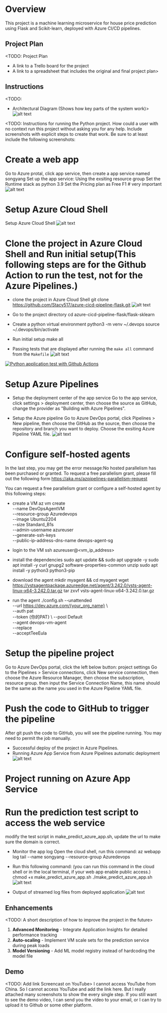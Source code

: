 # Overview

This project is a machine learning microservice for house price prediction using Flask and Scikit-learn, deployed with Azure CI/CD pipelines.

## Project Plan
<TODO: Project Plan

* A link to a Trello board for the project
* A link to a spreadsheet that includes the original and final project plan>

## Instructions

<TODO:  
* Architectural Diagram (Shows how key parts of the system work)>
![alt text](./screenshot/arch_image.png)

<TODO:  Instructions for running the Python project.  How could a user with no context run this project without asking you for any help.  Include screenshots with explicit steps to create that work. Be sure to at least include the following screenshots:

# Create a web app
Go to Azure protal, click app service, then create a app service named songyang
Set up the app service:
Using the exsiting resource group
Set the Runtime stack as python 3.9 
Set the Pricing plan as Free F1 # very important
![alt text](./screenshot/create_web_service.png)

# Setup Azure Cloud Shell
Setup Azure Cloud Shell
![alt text](./screenshot/azure_cloud_shell.png)

# Clone the project in Azure Cloud Shell and Run initial setup(This following steps are for the Github Action to run the test, not for the Azure Pipelines.)
* clone the project in Azure Cloud Shell
git clone https://github.com/Stacy517/azure-cicd-pipeline-flask.git
![alt text](./screenshot/screenshot-git-clone.png)

* Go to the project directory
cd azure-cicd-pipeline-flask/flask-sklearn

* Create a python virtual environment
python3 -m venv ~/.devops
source ~/.devops/bin/activate

* Run initial setup
make all

* Passing tests that are displayed after running the `make all` command from the `Makefile`
![alt text](./screenshot/makeall_test.png)

[![Python application test with Github Actions](https://github.com/Stacy517/azure-cicd-pipeline-flask/actions/workflows/myapp.yml/badge.svg)](https://github.com/Stacy517/azure-cicd-pipeline-flask/actions/workflows/myapp.yml)

# Setup Azure Pipelines
<!-- * First, create a managed identity for the app service
Because we create the app service as free F1, we need to create a user assigned  identity for the app service.
![alt text](./screenshot/create_identity.png)

* Assign the managed identity to the app service
Go to the app service, click settings > identity, click user assigned, then assign the managed identity to the app service.

* Add role assignment to the managed identity
Click the Access control (IAM) in the left menu, click Add > Add role assignment
choose the role as Website contributor, go next, then choose the managed identity, select the user assigned identity you created, then click assign -->

<!-- Go to the exsiting resource group, click the Access control (IAM) in the left menu, click Add > Add role assignment. Choose the role as Managed Identity Contributor, go next, then choose the managed identity, select the user assigned identity you created, then click assign. If you don't do this step, you will get the error message: "The identity does not have access to perform action blabla". -->

<!-- * Finally, you can setup the deployment center for the app service
Go to the app service, click settings > deployment center, then choose the source as GitHub, login your Github account, then choose the repository and branch you want to deploy, choose the user-assigned identity you created, then click save -->

* Setup the deployment center of the app service
Go to the app service, click settings > deployment center, then choose the source as GitHub, change the provider as "Building with Azure Pipelines". 

* Setup the Azure pipeline
Go to  Azure DevOps portal, click Pipelines > New pipeline, then choose the GitHub as the source, then choose the repository and branch you want to deploy.
Choose the exsiting Azure Pipeline YAML file. 
![alt text](./screenshot/azure_pipeline.png)

# Configure self-hosted agents
In the last step, you may get the error message:No hosted parallelism has been purchased or granted. To request a free parallelism grant, please fill out the following form https://aka.ms/azpipelines-parallelism-request

You can request a free parallelism grant or configure a self-hosted agent by this following steps:
* create a VM
az vm create \
--name DevOpsAgentVM \
--resource-group Azuredevops \
--image Ubuntu2204 \
--size Standard_B1s \
--admin-username azureuser \
--generate-ssh-keys \
--public-ip-address-dns-name devops-agent-sg
* login to the VM
ssh azureuser@<vm_ip_address>

* install the dependencies
sudo apt update && sudo apt upgrade -y
sudo apt install -y curl gnupg2 software-properties-common unzip
sudo apt install -y python3 python3-pip

* download the agent 
mkdir myagent && cd myagent
wget https://vstsagentpackage.azureedge.net/agent/3.242.0/vsts-agent-linux-x64-3.242.0.tar.gz
tar zxvf vsts-agent-linux-x64-3.242.0.tar.gz

* run the agent
./config.sh --unattended \
--url https://dev.azure.com/{your_org_name} \  
--auth pat \
--token {你的PAT} \ 
--pool Default \
--agent devops-vm-agent \
--replace \
--acceptTeeEula


# Setup the pipeline project
Go to Azure DevOps portal, click the left below button: project settings
Go to the Pipelines > Service connections, click New service connection, then choose the Azure Resource Manager, then choose the subscription, resource group.
then input the Service Connection Name, this name should be the same as the name you used in the Azure Pipeline YAML file.

# Push the code to GitHub to trigger the pipeline
After git push the code to GitHub, you will see the pipeline running.
You may need to permit the job manually.
* Successful deploy of the project in Azure Pipelines.  
* Running Azure App Service from Azure Pipelines automatic deployment
![alt text](./screenshot/deploy_success.png)

# Project running on Azure App Service
# Run the prediction test script to access the web service
modify the test script in make_predict_azure_app.sh, update the url to make sure the domain is correct.

* Monitor the app log
Open the cloud shell, run this command:
az webapp log tail --name songyang --resource-group Azuredevops

* Run this following command: (you can run this command in the cloud shell or in the local terminal, if your web app enable public access.)
chmod +x make_predict_azure_app.sh
./make_predict_azure_app.sh
![alt text](./screenshot/prediction.png)


* Output of streamed log files from deployed application
![alt text](./screenshot/app_log.png)


## Enhancements

<TODO: A short description of how to improve the project in the future>
1. **Advanced Monitoring** - Integrate Application Insights for detailed performance tracking
2. **Auto-scaling** - Implement VM scale sets for the prediction service during peak loads
3. **Model Versioning** - Add ML model registry instead of hardcoding the model file

## Demo 
<TODO: Add link Screencast on YouTube>
I cannot access YouTube from China. So I cannot access YouTube and add the link here.
But I really attached many screenshots to show the every single step.
If you still want to see the demo video, I can send you the video to your email, or I can try to upload it to Github or some other platform.


####


